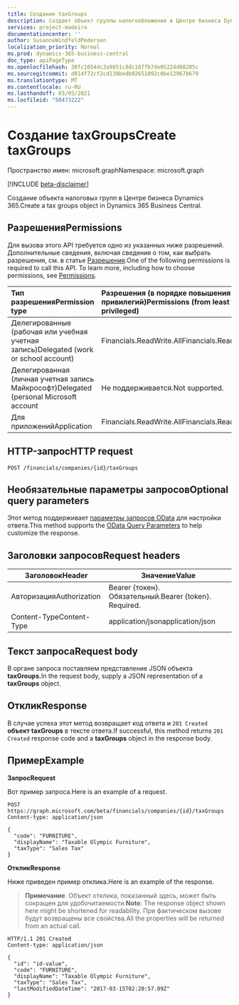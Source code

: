 ```yaml
---
title: Создание taxGroups
description: Создает объект группы налогообложения в Центре бизнеса Dynamics 365.
services: project-madeira
documentationcenter: ''
author: SusanneWindfeldPedersen
localization_priority: Normal
ms.prod: dynamics-365-business-central
doc_type: apiPageType
ms.openlocfilehash: 30fc1054dc3a9851c8dc18ffb7de05224d08285c
ms.sourcegitcommit: d014f72cf2cd130bedb02651092c0be12967b679
ms.translationtype: MT
ms.contentlocale: ru-RU
ms.lasthandoff: 03/05/2021
ms.locfileid: "50473222"
---
```

# <a name="create-taxgroups"></a><span data-ttu-id="a13fa-103">Создание taxGroups</span><span class="sxs-lookup"><span data-stu-id="a13fa-103">Create taxGroups</span></span>

<span data-ttu-id="a13fa-104">Пространство имен: microsoft.graph</span><span class="sxs-lookup"><span data-stu-id="a13fa-104">Namespace: microsoft.graph</span></span>

[!INCLUDE [beta-disclaimer](../../includes/beta-disclaimer.md)]

<span data-ttu-id="a13fa-105">Создание объекта налоговых групп в Центре бизнеса Dynamics 365.</span><span class="sxs-lookup"><span data-stu-id="a13fa-105">Create a tax groups object in Dynamics 365 Business Central.</span></span>

## <a name="permissions"></a><span data-ttu-id="a13fa-106">Разрешения</span><span class="sxs-lookup"><span data-stu-id="a13fa-106">Permissions</span></span>
<span data-ttu-id="a13fa-p101">Для вызова этого API требуется одно из указанных ниже разрешений. Дополнительные сведения, включая сведения о том, как выбрать разрешения, см. в статье [Разрешения](/graph/permissions-reference).</span><span class="sxs-lookup"><span data-stu-id="a13fa-p101">One of the following permissions is required to call this API. To learn more, including how to choose permissions, see [Permissions](/graph/permissions-reference).</span></span>

|<span data-ttu-id="a13fa-109">Тип разрешения</span><span class="sxs-lookup"><span data-stu-id="a13fa-109">Permission type</span></span> |<span data-ttu-id="a13fa-110">Разрешения (в порядке повышения привилегий)</span><span class="sxs-lookup"><span data-stu-id="a13fa-110">Permissions (from least to most privileged)</span></span>|
|:---------------|:------------------------------------------|
|<span data-ttu-id="a13fa-111">Делегированные (рабочая или учебная учетная запись)</span><span class="sxs-lookup"><span data-stu-id="a13fa-111">Delegated (work or school account)</span></span>|<span data-ttu-id="a13fa-112">Financials.ReadWrite.All</span><span class="sxs-lookup"><span data-stu-id="a13fa-112">Financials.ReadWrite.All</span></span> |
|<span data-ttu-id="a13fa-113">Делегированная (личная учетная запись Майкрософт)</span><span class="sxs-lookup"><span data-stu-id="a13fa-113">Delegated (personal Microsoft account</span></span>|<span data-ttu-id="a13fa-114">Не поддерживается.</span><span class="sxs-lookup"><span data-stu-id="a13fa-114">Not supported.</span></span>|
|<span data-ttu-id="a13fa-115">Для приложений</span><span class="sxs-lookup"><span data-stu-id="a13fa-115">Application</span></span>|<span data-ttu-id="a13fa-116">Financials.ReadWrite.All</span><span class="sxs-lookup"><span data-stu-id="a13fa-116">Financials.ReadWrite.All</span></span>|

## <a name="http-request"></a><span data-ttu-id="a13fa-117">HTTP-запрос</span><span class="sxs-lookup"><span data-stu-id="a13fa-117">HTTP request</span></span>
```
POST /financials/companies/{id}/taxGroups
```

## <a name="optional-query-parameters"></a><span data-ttu-id="a13fa-118">Необязательные параметры запросов</span><span class="sxs-lookup"><span data-stu-id="a13fa-118">Optional query parameters</span></span>
<span data-ttu-id="a13fa-119">Этот метод поддерживает [параметры запросов OData](/graph/query-parameters) для настройки ответа.</span><span class="sxs-lookup"><span data-stu-id="a13fa-119">This method supports the [OData Query Parameters](/graph/query-parameters) to help customize the response.</span></span>

## <a name="request-headers"></a><span data-ttu-id="a13fa-120">Заголовки запросов</span><span class="sxs-lookup"><span data-stu-id="a13fa-120">Request headers</span></span>

|<span data-ttu-id="a13fa-121">Заголовок</span><span class="sxs-lookup"><span data-stu-id="a13fa-121">Header</span></span>|<span data-ttu-id="a13fa-122">Значение</span><span class="sxs-lookup"><span data-stu-id="a13fa-122">Value</span></span>|
|------|-----|
|<span data-ttu-id="a13fa-123">Авторизация</span><span class="sxs-lookup"><span data-stu-id="a13fa-123">Authorization</span></span>  |<span data-ttu-id="a13fa-p102">Bearer {токен}. Обязательный.</span><span class="sxs-lookup"><span data-stu-id="a13fa-p102">Bearer {token}. Required.</span></span> |
|<span data-ttu-id="a13fa-126">Content-Type</span><span class="sxs-lookup"><span data-stu-id="a13fa-126">Content-Type</span></span>  |<span data-ttu-id="a13fa-127">application/json</span><span class="sxs-lookup"><span data-stu-id="a13fa-127">application/json</span></span>   |

## <a name="request-body"></a><span data-ttu-id="a13fa-128">Текст запроса</span><span class="sxs-lookup"><span data-stu-id="a13fa-128">Request body</span></span>
<span data-ttu-id="a13fa-129">В органе запроса поставляем представление JSON объекта **taxGroups.**</span><span class="sxs-lookup"><span data-stu-id="a13fa-129">In the request body, supply a JSON representation of a **taxGroups** object.</span></span>

## <a name="response"></a><span data-ttu-id="a13fa-130">Отклик</span><span class="sxs-lookup"><span data-stu-id="a13fa-130">Response</span></span>
<span data-ttu-id="a13fa-131">В случае успеха этот метод возвращает код ответа и ```201 Created``` **объект taxGroups** в тексте ответа.</span><span class="sxs-lookup"><span data-stu-id="a13fa-131">If successful, this method returns ```201 Created``` response code and a **taxGroups** object in the response body.</span></span>

## <a name="example"></a><span data-ttu-id="a13fa-132">Пример</span><span class="sxs-lookup"><span data-stu-id="a13fa-132">Example</span></span>

<span data-ttu-id="a13fa-133">**Запрос**</span><span class="sxs-lookup"><span data-stu-id="a13fa-133">**Request**</span></span>

<span data-ttu-id="a13fa-134">Вот пример запроса.</span><span class="sxs-lookup"><span data-stu-id="a13fa-134">Here is an example of a request.</span></span>

```http
POST https://graph.microsoft.com/beta/financials/companies/{id}/taxGroups
Content-type: application/json

{
  "code": "FURNITURE",
  "displayName": "Taxable Olympic Furniture",
  "taxType": "Sales Tax"
}
```

<span data-ttu-id="a13fa-135">**Отклик**</span><span class="sxs-lookup"><span data-stu-id="a13fa-135">**Response**</span></span>

<span data-ttu-id="a13fa-136">Ниже приведен пример отклика.</span><span class="sxs-lookup"><span data-stu-id="a13fa-136">Here is an example of the response.</span></span> 

> <span data-ttu-id="a13fa-137">**Примечание**. Объект отклика, показанный здесь, может быть сокращен для удобочитаемости.</span><span class="sxs-lookup"><span data-stu-id="a13fa-137">**Note**: The response object shown here might be shortened for readability.</span></span> <span data-ttu-id="a13fa-138">При фактическом вызове будут возвращены все свойства.</span><span class="sxs-lookup"><span data-stu-id="a13fa-138">All the properties will be returned from an actual call.</span></span>

```http
HTTP/1.1 201 Created
Content-type: application/json

{
  "id": "id-value",
  "code": "FURNITURE",
  "displayName": "Taxable Olympic Furniture",
  "taxType": "Sales Tax",
  "lastModifiedDateTime": "2017-03-15T02:20:57.09Z"
}

```



